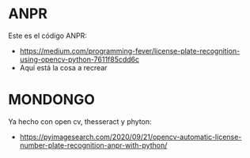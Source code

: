 # ANPR
Este es el código ANPR:
  - https://medium.com/programming-fever/license-plate-recognition-using-opencv-python-7611f85cdd6c
  - Aquí está la cosa a recrear
# MONDONGO
Ya hecho con open cv, thesseract y phyton:
  - https://pyimagesearch.com/2020/09/21/opencv-automatic-license-number-plate-recognition-anpr-with-python/
